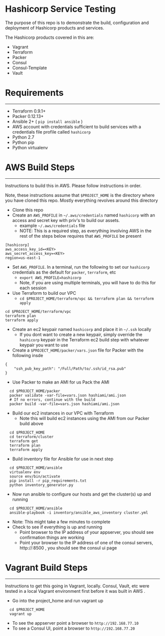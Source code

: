 # Hashicorp Service Testing

The purpose of this repo is to demonstrate the build, configuration and deployment of Hashicorp products and services.  

The Hashicorp products covered in this are:
* Vagrant
* Terraform
* Packer
* Consul
* Consul-Template
* Vault


# Requirements
----------------
* Terraform 0.9.1+
* Packer 0.12.13+
* Ansible 2+ ( `pip install ansible` )
* AWS account with credentials sufficient to build services with a credentials file profile called `hashicorp`
* Python 2.7
* Python pip
* Python virtualenv

# AWS Build Steps
-------------------

Instructions to build this in AWS.  Please follow instructions in order.

Note, these instructions assume that `$PROJECT_HOME` is the directory where you have cloned this repo.  Mostly everything revolves around this directory

* Clone this repo
* Create an `AWS_PROFILE` in `~/.aws/credentials` named `hashicorp` with an access and secret key with priv's to build our assets.
  * example `~/.aws/credentials` file
  * NOTE: This is a required step, as everything involving AWS in the rest of the steps below requires that `AWS_PROFILE` be present
```
[hashicorp]
aws_access_key_id=<KEY>
aws_secret_access_key=<KEY>
region=us-east-1
```
* Set `AWS_PROFILE`.  In a terminal, run the following to set our `hashicorp` credentials as the default for `packer`, `terraform`, etc
  * `export AWS_PROFILE=hashicorp`
  * Note, if you are using multiple terminals, you will have to do this for each session
* Use Terraform to build our VPC  
  * `cd $PROJECT_HOME/terraform/vpc && terraform plan && terraform apply`
```
cd $PROJECT_HOME/terraform/vpc
terraform plan  
terraform apply
```
* Create an ec2 keypair named `hashicorp` and place it in `~/.ssh` locally
  * If you dont want to create a new keypair, simply override the `hashicorp` keypair in the Terraform ec2 build step with whatever keypair you want to use
* Create a `$PROJECT_HOME/packer/vars.json` file for Packer with the following insde
```
{
    "ssh_pub_key_path": "/Full/Path/to/.ssh/id_rsa.pub"
}
```
* Use Packer to make an AMI for us Pack the AMI
```
  cd $PROJECT_HOME/packer
  packer validate -var-file=vars.json hashiami/ami.json
  # If no errors, continue with the build
  packer build -var-file=vars.json hashiami/ami.json
```
* Build our ec2 instances in our VPC with Terraform
    * Note this will build ec2 instances using the AMI from our Packer build above
```
  cd $PROJECT_HOME
  cd terraform/cluster
  terraform get
  terraform plan
  terraform apply
```
* Build inventory file for Ansible for use in next step
```
  cd $PROJECT_HOME/ansible
  virtualenv env
  source env/bin/activate
  pip install -r pip_requirements.txt
  python inventory_generator.py
```
* Now run ansible to configure our hosts and get the cluster(s) up and running
```
  cd $PROJECT_HOME/ansible
  ansible-playbook -i inventory/ansible_aws_inventory cluster.yml
```
  * Note: This might take a few minutes to complete
* Check to see if everything is up and running
  * Point browser to the IP address of your appserver, you should see confirmation things are working
  * Point your browser to the IP address of one of the consul servers, http://<consulIP>:8500 , you should see the consul ui page

# Vagrant Build Steps
-------------------------

Instructions to get this going in Vagrant, locally.  Consul, Vault, etc were tested in a local Vagrant environment first before it was built in AWS .

* Go into the project_home and run vagrant up
```
  cd $PROJECT_HOME
  vagrant up
```
* To see the appserver point a browser to `http://192.168.77.10`
* To see a Consul UI, point a browser to `http://192.168.77.20`
